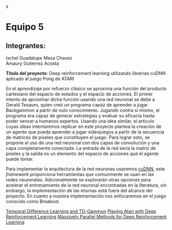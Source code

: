 s
# Equipo 5

## Integrantes:

Ixchel Guadalupe Meza Chavez  
Amaury Gutierrez Acosta  

**Título del proyecto**: Deep reinforcement learning utilizando librerias cuDNN aplicado al juego Pong de ATARI

En el aprendizaje por refuerzo clásico se aproxima una función del producto cartesiano del espacio de estados y el espacio de acciones. El primer intento de aproximar dicha función usando una red neuronal se debe a Gerald Tesauro, quien creó un programa capáz de aprender a jugar Backgammon a partir de nulo conocimiento. Jugando contra si mismo, el programa era capaz de generar estrategias y evaluar su eficacia hasta poder vencer a humanos expertos. Usando una idea similar, el artículo cuyas ideas intentaremos replicar en este proyecto plantea la creación de un agente que pueda aprender a jugar videojuegos a partir de la secuencia de matrices de pixeles que constituyen el juego. Para lograr esto, se propone el uso de una red neuronal con dos capas de convolución y una capa completamente conectada. La entrada de la red sería la matriz de pixeles y la salida es un elemento del espacio de acciones que el agente puede tomar.

Para implementar la arquitectura de la red neuronas usaremos [cuDNN](https://developer.nvidia.com/cudnn), este *framework* proporciona herramientas que comunmente se usan en las redes neuronales. Adicionalmente se explorarán otras opciones para acelerar el entrenamiento de la red neuronal encontradas en la literatura, sin embargo, la implementación de las mismas está fuera del alcance del proyecto. En cuanto a nuestra implementación nos enfocaremos en el juego conocido como Breakout.



[Temporal Difference Learning and TD-Gammon](http://courses.cs.washington.edu/courses/cse590hk/01sp/Readings/tesauro95cacm.pdf)
[Playing Atari with Deep Reinforcement Learning](https://arxiv.org/pdf/1312.5602.pdf)
[Massively Parallel Methods for Deep Reinforcement Learning](https://arxiv.org/pdf/1507.04296.pdf)